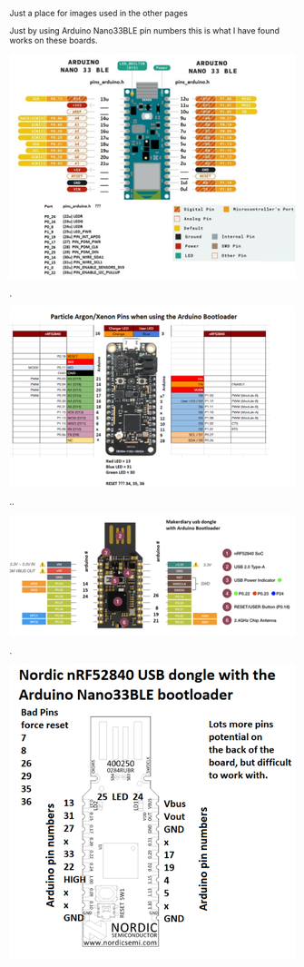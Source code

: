 Just a place for images used in the other pages

Just by using Arduino Nano33BLE pin numbers this is what I have found works on these boards.


![](nano33ble-pins-arduino-extra.jpg)

.


![](particle-xenon-argon-arduiino-bootloader.png)

..



![](makerdiary-dongle-with-arduino-bootloader.png)

.


![](nordic-nrf52840-usb-dongle-with-arduino-bootloader.png	)
